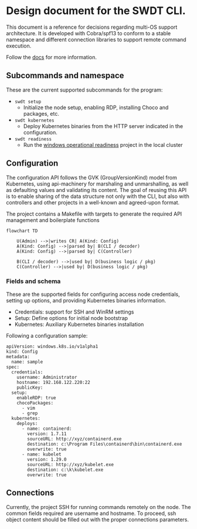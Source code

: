 # Design document for the SWDT CLI. 

This document is a reference for decisions regarding multi-OS support architecture. It is developed with Cobra/spf13 to conform to a stable namespace and different connection libraries to support remote command execution.

Follow the [docs](../../docs) for more information.

## Subcommands and namespace

These are the current supported subcommands for the program:

* `swdt setup`
  * Initialize the node setup, enabling RDP, installing Choco and packages, etc.
* `swdt kubernetes`
  * Deploy Kubernetes binaries from the HTTP server indicated in the configuration.
* `swdt readiness`
  * Run the [windows operational readiness](https://github.com/kubernetes-sigs/windows-operational-readiness) project in the local cluster

## Configuration

The configuration API follows the GVK (GroupVersionKind) model from Kubernetes, using api-machinery for marshaling and unmarshalling, as well as defaulting values and validating its content. The goal of reusing this API is to enable sharing of the data structure not only with the CLI, but also with controllers and other projects in a well-known and agreed-upon format.

The project contains a Makefile with targets to generate the required API management and boilerplate functions

```mermaid
flowchart TD

    U(Admin) -->|writes CR| A(Kind: Config)
    A(Kind: Config) -->|parsed by| B(CLI / decoder)
    A(Kind: Config) -->|parsed by| C(Controller)

    B(CLI / decoder) -->|used by| D(business logic / pkg)
    C(Controller) -->|used by| D(business logic / pkg)
```

### Fields and schema

These are the supported fields for configuring access node credentials, setting up options, and providing Kubernetes binaries information. 

* Credentials: support for SSH and WinRM settings
* Setup: Define options for initial node bootstrap
* Kubernetes: Auxiliary Kubernetes binaries installation

Following a configuration sample:

```
apiVersion: windows.k8s.io/v1alpha1
kind: Config
metadata:
  name: sample
spec:
  credentials:
    username: Administrator
    hostname: 192.168.122.220:22
    publicKey:
  setup:
    enableRDP: true
    chocoPackages:
      - vim
      - grep
  kubernetes:
    deploys:
      - name: containerd:
        version: 1.7.11
        sourceURL: http://xyz/containerd.exe
        destination: c:\Program Files\containerd\bin\containerd.exe
        overwrite: true
      - name: kubelet
        version: 1.29.0
        sourceURL: http://xyz/kubelet.exe
        destination: c:\k\kubelet.exe
        overwrite: true
```

## Connections

Currently, the project SSH for running commands remotely on the node. The common fields required are username and hostname. To proceed, ssh object content should be filled out with the proper connections parameters.